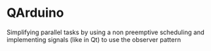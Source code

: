 # QArduino
Simplifying parallel tasks by using a non preemptive scheduling and implementing signals (like in Qt) to use the observer pattern
